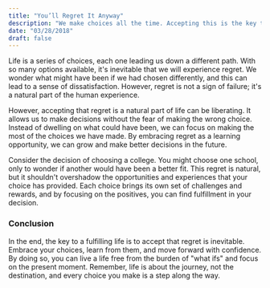 ```yaml
---
title: "You’ll Regret It Anyway"
description: "We make choices all the time. Accepting this is the key to living a good life."
date: "03/28/2018"
draft: false
---
```


Life is a series of choices, each one leading us down a different path. With so many options available, it's inevitable that we will experience regret. We wonder what might have been if we had chosen differently, and this can lead to a sense of dissatisfaction. However, regret is not a sign of failure; it's a natural part of the human experience.

However, accepting that regret is a natural part of life can be liberating. It allows us to make decisions without the fear of making the wrong choice. Instead of dwelling on what could have been, we can focus on making the most of the choices we have made. By embracing regret as a learning opportunity, we can grow and make better decisions in the future.

Consider the decision of choosing a college. You might choose one school, only to wonder if another would have been a better fit. This regret is natural, but it shouldn't overshadow the opportunities and experiences that your choice has provided. Each choice brings its own set of challenges and rewards, and by focusing on the positives, you can find fulfillment in your decision.

### Conclusion

In the end, the key to a fulfilling life is to accept that regret is inevitable. Embrace your choices, learn from them, and move forward with confidence. By doing so, you can live a life free from the burden of "what ifs" and focus on the present moment. Remember, life is about the journey, not the destination, and every choice you make is a step along the way.